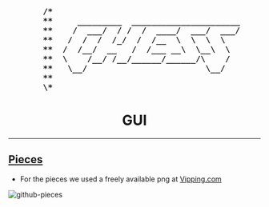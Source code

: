 <h3>
  <pre>       /*                                                                                      *\
       **     _________  ______________________                                                **
       **    /  ___/  / /  /  ____/  ___/  ___/        2021 Emanuel Kupke & Marcel Biselli     **
       **   /  /  /  /_/  /  /__  \  \  \  \           https://github.com/emanuelk02/Chess     **
       **  /  /__/  __   /  /___ __\  \__\  \                                                  **
       **  \    /__/ /__/______/______/\    /         Software Engineering | HTWG Constance    **
       **   \__/                        \__/                                                   **
       **                                                                                      **
       \*                                                                                      */</pre>
<h3>

<p align="center">
  
  <h1 align="center">GUI</h3>
</p>
  
---

## [Pieces](src/main/resources/pieces)
  
 - For the pieces we used a freely available png at [Vipping.com](https://www.vippng.com/maxp/TRihoT/)

![github-pieces](https://user-images.githubusercontent.com/92474958/146582931-bf7e4aa4-ce28-4883-8337-711be60ddfc4.png)

